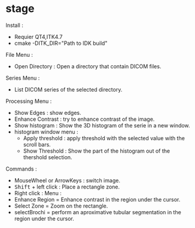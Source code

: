 # stage


Install :
- Requier QT4,ITK4.7
- cmake -DITK_DIR="Path to IDK build"



File Menu :
 - Open Directory : Open a directory that contain DICOM files.

Series Menu :
 - List DICOM series of the selected directory.

Processing Menu :
 - Show Edges : show edges.
 - Enhance Contrast : try to enhance contrast of the image.
 - Show histogram : Show the 3D histogram of the serie in a new window.
  - histogram window menu :
    - Apply threshold : apply threshold with the selected value with the scroll bars.
    - Show Threshold : Show the part of the histogram out of the thershold selection.

Commands :
 - MouseWheel or ArrowKeys : switch image.
 - <kbd>Shift</kbd> + left click : Place a rectangle zone.
 - Right click : Menu :
  - Enhance Region = Enhance contrast in the region under the cursor.
  - Select Zone = Zoom on the rectangle.
  - selectBrochi = perform an aproximative tubular segmentation in the region under the cursor.




